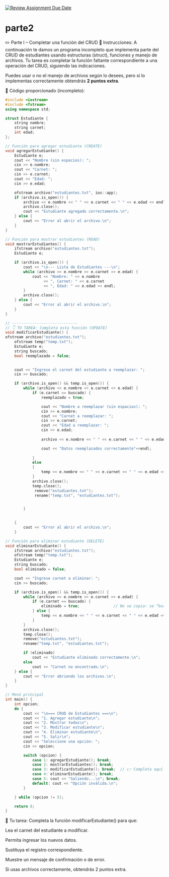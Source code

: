 [![Review Assignment Due Date](https://classroom.github.com/assets/deadline-readme-button-22041afd0340ce965d47ae6ef1cefeee28c7c493a6346c4f15d667ab976d596c.svg)](https://classroom.github.com/a/9lPju_Hi)
# parte2
✏️ Parte I – Completar una función del CRUD
📝 Instrucciones:
A continuación te damos un programa incompleto que implementa parte del CRUD de estudiantes usando estructuras (struct), funciones y manejo de archivos. Tu tarea es completar la función faltante correspondiente a una operación del CRUD, siguiendo las indicaciones.

Puedes usar o no el manejo de archivos según lo desees, pero si lo implementas correctamente obtendrás **2 puntos extra**.

🔧 Código proporcionado (incompleto):

```cpp
#include <iostream>
#include <fstream>
using namespace std;

struct Estudiante {
    string nombre;
    string carnet;
    int edad;
};

// Función para agregar estudiante (CREATE)
void agregarEstudiante() {
    Estudiante e;
    cout << "Nombre (sin espacios): ";
    cin >> e.nombre;
    cout << "Carnet: ";
    cin >> e.carnet;
    cout << "Edad: ";
    cin >> e.edad;

    ofstream archivo("estudiantes.txt", ios::app);
    if (archivo.is_open()) {
        archivo << e.nombre << " " << e.carnet << " " << e.edad << endl;
        archivo.close();
        cout << "Estudiante agregado correctamente.\n";
    } else {
        cout << "Error al abrir el archivo.\n";
    }
}

// Función para mostrar estudiantes (READ)
void mostrarEstudiantes() {
    ifstream archivo("estudiantes.txt");
    Estudiante e;

    if (archivo.is_open()) {
        cout << "\n--- Lista de Estudiantes ---\n";
        while (archivo >> e.nombre >> e.carnet >> e.edad) {
            cout << "Nombre: " << e.nombre 
                 << ", Carnet: " << e.carnet
                 << ", Edad: " << e.edad << endl;
        }
        archivo.close();
    } else {
        cout << "Error al abrir el archivo.\n";
    }
}

// -----------------------------
// 👇 TU TAREA: Completa esta función (UPDATE)
void modificarEstudiante() {
ofstream archivo("estudiantes.txt");
    ofstream temp("temp.txt");
    Estudiante e;
    string buscado;
    bool reemplazado = false;
    

    cout << "Ingrese el carnet del estudiante a reemplazar: ";
    cin >> buscado;

    if (archivo.is_open() && temp.is_open()) {
        while (archivo << e.nombre << e.carnet << e.edad) {
            if (e.carnet == buscado) {
                reemplazado = true; 

                cout << "Nombre a reemplazar (sin espacios): ";
                cin >> e.nombre;
                cout << "Carnet a reemplazar: ";
                cin >> e.carnet;
                cout << "Edad a reemplazar: ";
                cin >> e.edad;
                
                archivo << e.nombre << " " << e.carnet << " " << e.edad << endl;

                cout << "Datos reemplazados correctamente"<<endl;
                
            } 
            else 
            {
                temp << e.nombre << " " << e.carnet << " " << e.edad << endl;
            }
            archivo.close();
            temp.close();
             remove("estudiantes.txt");
             rename("temp.txt", "estudiantes.txt");


        }

    
    {
        cout << "Error al abrir el archivo.\n";
    }

// Función para eliminar estudiante (DELETE)
void eliminarEstudiante() {
    ifstream archivo("estudiantes.txt");
    ofstream temp("temp.txt");
    Estudiante e;
    string buscado;
    bool eliminado = false;

    cout << "Ingrese carnet a eliminar: ";
    cin >> buscado;

    if (archivo.is_open() && temp.is_open()) {
        while (archivo >> e.nombre >> e.carnet >> e.edad) {
            if (e.carnet == buscado) {
                eliminado = true;               // No se copia: se “borra”
            } else {
                temp << e.nombre << " " << e.carnet << " " << e.edad << endl;
            }
        }
        archivo.close();
        temp.close();
        remove("estudiantes.txt");
        rename("temp.txt", "estudiantes.txt");

        if (eliminado)
            cout << "Estudiante eliminado correctamente.\n";
        else
            cout << "Carnet no encontrado.\n";
    } else {
        cout << "Error abriendo los archivos.\n";
    }
}

// Menú principal
int main() {
    int opcion;
    do {
        cout << "\n=== CRUD de Estudiantes ===\n";
        cout << "1. Agregar estudiante\n";
        cout << "2. Mostrar todos\n";
        cout << "3. Modificar estudiante\n";
        cout << "4. Eliminar estudiante\n";
        cout << "5. Salir\n";
        cout << "Seleccione una opción: ";
        cin >> opcion;

        switch (opcion) {
            case 1: agregarEstudiante(); break;
            case 2: mostrarEstudiantes(); break;
            case 3: modificarEstudiante(); break;  // 👉 Completa aquí
            case 4: eliminarEstudiante(); break;
            case 5: cout << "Saliendo...\n"; break;
            default: cout << "Opción inválida.\n";
        }

    } while (opcion != 5);

    return 0;
}
```
📌 Tu tarea:
Completa la función modificarEstudiante() para que:

Lea el carnet del estudiante a modificar.

Permita ingresar los nuevos datos.

Sustituya el registro correspondiente.

Muestre un mensaje de confirmación o de error.

Si usas archivos correctamente, obtendrás 2 puntos extra.
